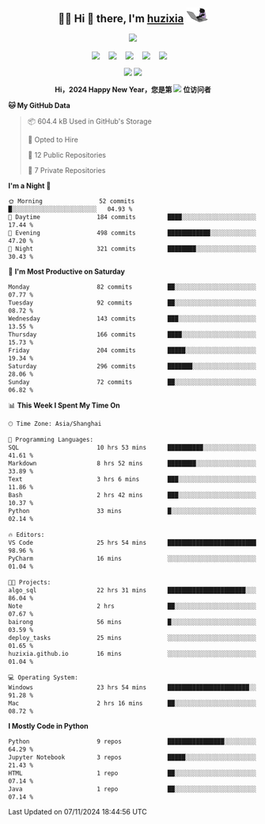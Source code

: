 <div align="center">

## :woman_technologist: Hi 👋 there, I'm [huzixia](https://huzixia.github.io/) <img height="30" src="images/work.gif" />

  <!-- dynamic typing effect 动态打字效果 -->
  <div>
    <a href="https://huzixia.github.io/">
      <img src="https://readme-typing-svg.demolab.com?font=Fira+Code&pause=1000&width=435&lines=console.log(%22Hello%2C%20World%22);胡同学祝您心想事成!&center=true&size=27" />
    </a>
  </div>

  <div>&nbsp;</div>

  <!-- profile logo 个人资料徽标 -->
  <div>
    <a href="https://huzixia.github.io/"><img src="https://img.shields.io/badge/Website-博客-orange" /></a>&emsp;
    <a href="https://www.zhihu.com/people/hu-zi-xia-91"><img src="https://img.shields.io/badge/ZhiHu-知乎-blue" /></a>&emsp;
    <a href="https://twitter.com/zixia80631/"><img src="https://img.shields.io/badge/Twitter-推特-black" /></a>&emsp;
    <a href="https://github.com/HuZixia/Text2Video/assets/38995480/244e64be-3dc4-46bb-8aff-523d8a235a1e"><img src="https://img.shields.io/badge/WeChat-微信-07c160" /></a>&emsp;
    <a href="https://www.cnblogs.com/huzixia"><img src="https://img.shields.io/badge/CnBlog-博客园-yellow" /></a>&emsp;

  </div>

[//]: # (### Github Stats)

 <p>
   <img src="https://github-readme-stats.vercel.app/api?username=HuZixia&rank_icon=github&theme=react&border_color=61dafb&hide_border=true" />
   <img src="https://github-readme-stats.vercel.app/api/top-langs/?username=HuZixia&hide=c%23,powershell,Mathematica,Ruby,Objective-C,Objective-C%2b%2b,Cuda&title_color=61dafb&text_color=ffffff&icon_color=61dafb&bg_color=20232a&langs_count=8&layout=compact&border_color=61dafb&hide_border=true&size_weight=0.5&count_weight=0.5" />
 </p>

</div>

<div align="center"><b>Hi，2024 Happy New Year，您是第 <img src="https://profile-counter.glitch.me/HuZixia/count.svg"></img> 位访问者</b></div>


[//]: # (*   Github Stats)
[//]: # (![Top Langs]&#40;https://github-readme-stats.vercel.app/api/top-langs/?username=HuZixia\&layout=compact&#41;)
[//]: # (![HuZixia's GitHub stats]&#40;https://github-readme-stats.vercel.app/api?username=HuZixia\&rank_icon=github&theme=tokyonight&#41;)


<!--START_SECTION:waka-->
**🐱 My GitHub Data** 

> 📦 604.4 kB Used in GitHub's Storage 
 > 
> 💼 Opted to Hire
 > 
> 📜 12 Public Repositories 
 > 
> 🔑 7 Private Repositories 
 > 
**I'm a Night 🦉** 

```text
🌞 Morning                52 commits          █░░░░░░░░░░░░░░░░░░░░░░░░   04.93 % 
🌆 Daytime                184 commits         ████░░░░░░░░░░░░░░░░░░░░░   17.44 % 
🌃 Evening                498 commits         ████████████░░░░░░░░░░░░░   47.20 % 
🌙 Night                  321 commits         ████████░░░░░░░░░░░░░░░░░   30.43 % 
```
📅 **I'm Most Productive on Saturday** 

```text
Monday                   82 commits          ██░░░░░░░░░░░░░░░░░░░░░░░   07.77 % 
Tuesday                  92 commits          ██░░░░░░░░░░░░░░░░░░░░░░░   08.72 % 
Wednesday                143 commits         ███░░░░░░░░░░░░░░░░░░░░░░   13.55 % 
Thursday                 166 commits         ████░░░░░░░░░░░░░░░░░░░░░   15.73 % 
Friday                   204 commits         █████░░░░░░░░░░░░░░░░░░░░   19.34 % 
Saturday                 296 commits         ███████░░░░░░░░░░░░░░░░░░   28.06 % 
Sunday                   72 commits          ██░░░░░░░░░░░░░░░░░░░░░░░   06.82 % 
```


📊 **This Week I Spent My Time On** 

```text
🕑︎ Time Zone: Asia/Shanghai

💬 Programming Languages: 
SQL                      10 hrs 53 mins      ██████████░░░░░░░░░░░░░░░   41.61 % 
Markdown                 8 hrs 52 mins       ████████░░░░░░░░░░░░░░░░░   33.89 % 
Text                     3 hrs 6 mins        ███░░░░░░░░░░░░░░░░░░░░░░   11.86 % 
Bash                     2 hrs 42 mins       ███░░░░░░░░░░░░░░░░░░░░░░   10.37 % 
Python                   33 mins             █░░░░░░░░░░░░░░░░░░░░░░░░   02.14 % 

🔥 Editors: 
VS Code                  25 hrs 54 mins      █████████████████████████   98.96 % 
PyCharm                  16 mins             ░░░░░░░░░░░░░░░░░░░░░░░░░   01.04 % 

🐱‍💻 Projects: 
algo_sql                 22 hrs 31 mins      ██████████████████████░░░   86.04 % 
Note                     2 hrs               ██░░░░░░░░░░░░░░░░░░░░░░░   07.67 % 
bairong                  56 mins             █░░░░░░░░░░░░░░░░░░░░░░░░   03.59 % 
deploy_tasks             25 mins             ░░░░░░░░░░░░░░░░░░░░░░░░░   01.65 % 
huzixia.github.io        16 mins             ░░░░░░░░░░░░░░░░░░░░░░░░░   01.04 % 

💻 Operating System: 
Windows                  23 hrs 54 mins      ███████████████████████░░   91.28 % 
Mac                      2 hrs 16 mins       ██░░░░░░░░░░░░░░░░░░░░░░░   08.72 % 
```

**I Mostly Code in Python** 

```text
Python                   9 repos             ████████████████░░░░░░░░░   64.29 % 
Jupyter Notebook         3 repos             █████░░░░░░░░░░░░░░░░░░░░   21.43 % 
HTML                     1 repo              ██░░░░░░░░░░░░░░░░░░░░░░░   07.14 % 
Java                     1 repo              ██░░░░░░░░░░░░░░░░░░░░░░░   07.14 % 
```




 Last Updated on 07/11/2024 18:44:56 UTC
<!--END_SECTION:waka-->


<!--
**HuZixia/HuZixia** is a ✨ _special_ ✨ repository because its `README.md` (this file) appears on your GitHub profile.

Here are some ideas to get you started:

- 🔭 I’m currently working on ...
- 🌱 I’m currently learning ...
- 👯 I’m looking to collaborate on ...
- 🤔 I’m looking for help with ...
- 💬 Ask me about ...
- 📫 How to reach me: ...
- 😄 Pronouns: ...
- ⚡ Fun fact: ...
-->
